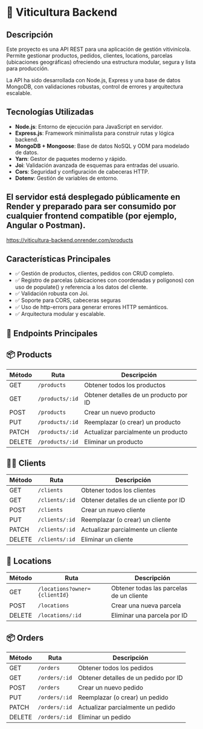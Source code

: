 # 🍇 Viticultura Backend

## Descripción

Este proyecto es una API REST para una aplicación de gestión vitivinícola. Permite gestionar productos, pedidos, clientes, locations, parcelas (ubicaciones geográficas) ofreciendo una estructura modular, segura y lista para producción.

La API ha sido desarrollada con Node.js, Express y una base de datos MongoDB, con validaciones robustas, control de errores y arquitectura escalable.

## Tecnologías Utilizadas

- **Node.js**: Entorno de ejecución para JavaScript en servidor.
- **Express.js**: Framework minimalista para construir rutas y lógica backend.
- **MongoDB + Mongoose**: Base de datos NoSQL y ODM para modelado de datos.
- **Yarn**: Gestor de paquetes moderno y rápido.
- **Joi**: Validación avanzada de esquemas para entradas del usuario.
- **Cors**: Seguridad y configuración de cabeceras HTTP.
- **Dotenv**: Gestión de variables de entorno.

## El servidor está desplegado públicamente en Render y preparado para ser consumido por cualquier frontend compatible (por ejemplo, Angular o Postman).

https://viticultura-backend.onrender.com/products

## Características Principales

- ✅ Gestión de productos, clientes, pedidos con CRUD completo.
- ✅ Registro de parcelas (ubicaciones con coordenadas y polígonos) con uso de populate() y referencia a los datos del cliente.
- ✅ Validación robusta con Joi.
- ✅ Soporte para CORS, cabeceras seguras
- ✅ Uso de http-errors para generar errores HTTP semánticos.
- ✅ Arquitectura modular y escalable.

## 🚀 Endpoints Principales

## 📦 **Products**

| **Método** | **Ruta**        | **Descripción**                        |
| ---------- | --------------- | -------------------------------------- |
| GET        | `/products`     | Obtener todos los productos            |
| GET        | `/products/:id` | Obtener detalles de un producto por ID |
| POST       | `/products`     | Crear un nuevo producto                |
| PUT        | `/products/:id` | Reemplazar (o crear) un producto       |
| PATCH      | `/products/:id` | Actualizar parcialmente un producto    |
| DELETE     | `/products/:id` | Eliminar un producto                   |

## 🧍‍♂️ **Clients**

| **Método** | **Ruta**       | **Descripción**                       |
| ---------- | -------------- | ------------------------------------- |
| GET        | `/clients`     | Obtener todos los clientes            |
| GET        | `/clients/:id` | Obtener detalles de un cliente por ID |
| POST       | `/clients`     | Crear un nuevo cliente                |
| PUT        | `/clients/:id` | Reemplazar (o crear) un cliente       |
| PATCH      | `/clients/:id` | Actualizar parcialmente un cliente    |
| DELETE     | `/clients/:id` | Eliminar un cliente                   |

## 📍 **Locations**

| **Método** | **Ruta**                      | **Descripción**                          |
| ---------- | ----------------------------- | ---------------------------------------- |
| GET        | `/locations?owner={clientId}` | Obtener todas las parcelas de un cliente |
| POST       | `/locations`                  | Crear una nueva parcela                  |
| DELETE     | `/locations/:id`              | Eliminar una parcela por ID              |

## 📦 **Orders**

| **Método** | **Ruta**      | **Descripción**                      |
| ---------- | ------------- | ------------------------------------ |
| GET        | `/orders`     | Obtener todos los pedidos            |
| GET        | `/orders/:id` | Obtener detalles de un pedido por ID |
| POST       | `/orders`     | Crear un nuevo pedido                |
| PUT        | `/orders/:id` | Reemplazar (o crear) un pedido       |
| PATCH      | `/orders/:id` | Actualizar parcialmente un pedido    |
| DELETE     | `/orders/:id` | Eliminar un pedido                   |
